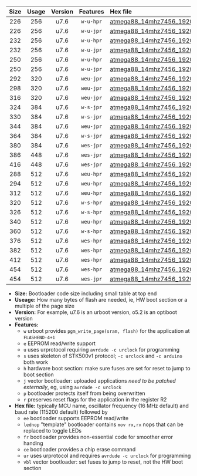 |Size|Usage|Version|Features|Hex file|
|:-:|:-:|:-:|:-:|:--|
|226|256|u7.6|`w-u-hpr`|[atmega88_14mhz7456_19200bps_ur.hex](https://raw.githubusercontent.com/stefanrueger/urboot/main//atmega88_14mhz7456_19200bps_ur.hex)|
|226|256|u7.6|`w-u-jpr`|[atmega88_14mhz7456_19200bps_ur_vbl.hex](https://raw.githubusercontent.com/stefanrueger/urboot/main//atmega88_14mhz7456_19200bps_ur_vbl.hex)|
|232|256|u7.6|`w-u-hpr`|[atmega88_14mhz7456_19200bps_lednop_ur.hex](https://raw.githubusercontent.com/stefanrueger/urboot/main//atmega88_14mhz7456_19200bps_lednop_ur.hex)|
|232|256|u7.6|`w-u-jpr`|[atmega88_14mhz7456_19200bps_lednop_ur_vbl.hex](https://raw.githubusercontent.com/stefanrueger/urboot/main//atmega88_14mhz7456_19200bps_lednop_ur_vbl.hex)|
|250|256|u7.6|`w-u-hpr`|[atmega88_14mhz7456_19200bps_lednop_fr_ur.hex](https://raw.githubusercontent.com/stefanrueger/urboot/main//atmega88_14mhz7456_19200bps_lednop_fr_ur.hex)|
|250|256|u7.6|`w-u-jpr`|[atmega88_14mhz7456_19200bps_lednop_fr_ur_vbl.hex](https://raw.githubusercontent.com/stefanrueger/urboot/main//atmega88_14mhz7456_19200bps_lednop_fr_ur_vbl.hex)|
|292|320|u7.6|`weu-jpr`|[atmega88_14mhz7456_19200bps_ee_ur_vbl.hex](https://raw.githubusercontent.com/stefanrueger/urboot/main//atmega88_14mhz7456_19200bps_ee_ur_vbl.hex)|
|298|320|u7.6|`weu-jpr`|[atmega88_14mhz7456_19200bps_ee_lednop_ur_vbl.hex](https://raw.githubusercontent.com/stefanrueger/urboot/main//atmega88_14mhz7456_19200bps_ee_lednop_ur_vbl.hex)|
|316|320|u7.6|`weu-jpr`|[atmega88_14mhz7456_19200bps_ee_lednop_fr_ur_vbl.hex](https://raw.githubusercontent.com/stefanrueger/urboot/main//atmega88_14mhz7456_19200bps_ee_lednop_fr_ur_vbl.hex)|
|324|384|u7.6|`w-s-jpr`|[atmega88_14mhz7456_19200bps_vbl.hex](https://raw.githubusercontent.com/stefanrueger/urboot/main//atmega88_14mhz7456_19200bps_vbl.hex)|
|330|384|u7.6|`w-s-jpr`|[atmega88_14mhz7456_19200bps_lednop_vbl.hex](https://raw.githubusercontent.com/stefanrueger/urboot/main//atmega88_14mhz7456_19200bps_lednop_vbl.hex)|
|344|384|u7.6|`weu-jpr`|[atmega88_14mhz7456_19200bps_ee_lednop_fr_ce_ur_vbl.hex](https://raw.githubusercontent.com/stefanrueger/urboot/main//atmega88_14mhz7456_19200bps_ee_lednop_fr_ce_ur_vbl.hex)|
|364|384|u7.6|`w-s-jpr`|[atmega88_14mhz7456_19200bps_lednop_fr_vbl.hex](https://raw.githubusercontent.com/stefanrueger/urboot/main//atmega88_14mhz7456_19200bps_lednop_fr_vbl.hex)|
|380|384|u7.6|`wes-jpr`|[atmega88_14mhz7456_19200bps_ee_vbl.hex](https://raw.githubusercontent.com/stefanrueger/urboot/main//atmega88_14mhz7456_19200bps_ee_vbl.hex)|
|386|448|u7.6|`wes-jpr`|[atmega88_14mhz7456_19200bps_ee_lednop_vbl.hex](https://raw.githubusercontent.com/stefanrueger/urboot/main//atmega88_14mhz7456_19200bps_ee_lednop_vbl.hex)|
|416|448|u7.6|`wes-jpr`|[atmega88_14mhz7456_19200bps_ee_lednop_fr_vbl.hex](https://raw.githubusercontent.com/stefanrueger/urboot/main//atmega88_14mhz7456_19200bps_ee_lednop_fr_vbl.hex)|
|288|512|u7.6|`weu-hpr`|[atmega88_14mhz7456_19200bps_ee_ur.hex](https://raw.githubusercontent.com/stefanrueger/urboot/main//atmega88_14mhz7456_19200bps_ee_ur.hex)|
|294|512|u7.6|`weu-hpr`|[atmega88_14mhz7456_19200bps_ee_lednop_ur.hex](https://raw.githubusercontent.com/stefanrueger/urboot/main//atmega88_14mhz7456_19200bps_ee_lednop_ur.hex)|
|312|512|u7.6|`weu-hpr`|[atmega88_14mhz7456_19200bps_ee_lednop_fr_ur.hex](https://raw.githubusercontent.com/stefanrueger/urboot/main//atmega88_14mhz7456_19200bps_ee_lednop_fr_ur.hex)|
|320|512|u7.6|`w-s-hpr`|[atmega88_14mhz7456_19200bps.hex](https://raw.githubusercontent.com/stefanrueger/urboot/main//atmega88_14mhz7456_19200bps.hex)|
|326|512|u7.6|`w-s-hpr`|[atmega88_14mhz7456_19200bps_lednop.hex](https://raw.githubusercontent.com/stefanrueger/urboot/main//atmega88_14mhz7456_19200bps_lednop.hex)|
|340|512|u7.6|`weu-hpr`|[atmega88_14mhz7456_19200bps_ee_lednop_fr_ce_ur.hex](https://raw.githubusercontent.com/stefanrueger/urboot/main//atmega88_14mhz7456_19200bps_ee_lednop_fr_ce_ur.hex)|
|360|512|u7.6|`w-s-hpr`|[atmega88_14mhz7456_19200bps_lednop_fr.hex](https://raw.githubusercontent.com/stefanrueger/urboot/main//atmega88_14mhz7456_19200bps_lednop_fr.hex)|
|376|512|u7.6|`wes-hpr`|[atmega88_14mhz7456_19200bps_ee.hex](https://raw.githubusercontent.com/stefanrueger/urboot/main//atmega88_14mhz7456_19200bps_ee.hex)|
|382|512|u7.6|`wes-hpr`|[atmega88_14mhz7456_19200bps_ee_lednop.hex](https://raw.githubusercontent.com/stefanrueger/urboot/main//atmega88_14mhz7456_19200bps_ee_lednop.hex)|
|412|512|u7.6|`wes-hpr`|[atmega88_14mhz7456_19200bps_ee_lednop_fr.hex](https://raw.githubusercontent.com/stefanrueger/urboot/main//atmega88_14mhz7456_19200bps_ee_lednop_fr.hex)|
|454|512|u7.6|`wes-hpr`|[atmega88_14mhz7456_19200bps_ee_lednop_fr_ce.hex](https://raw.githubusercontent.com/stefanrueger/urboot/main//atmega88_14mhz7456_19200bps_ee_lednop_fr_ce.hex)|
|454|512|u7.6|`wes-jpr`|[atmega88_14mhz7456_19200bps_ee_lednop_fr_ce_vbl.hex](https://raw.githubusercontent.com/stefanrueger/urboot/main//atmega88_14mhz7456_19200bps_ee_lednop_fr_ce_vbl.hex)|

- **Size:** Bootloader code size including small table at top end
- **Useage:** How many bytes of flash are needed, ie, HW boot section or a multiple of the page size
- **Version:** For example, u7.6 is an urboot version, o5.2 is an optiboot version
- **Features:**
  + `w` urboot provides `pgm_write_page(sram, flash)` for the application at `FLASHEND-4+1`
  + `e` EEPROM read/write support
  + `u` uses urprotocol requiring `avrdude -c urclock` for programming
  + `s` uses skeleton of STK500v1 protocol; `-c urclock` and `-c arduino` both work
  + `h` hardware boot section: make sure fuses are set for reset to jump to boot section
  + `j` vector bootloader: uploaded applications *need to be patched externally*, eg, using `avrdude -c urclock`
  + `p` bootloader protects itself from being overwritten
  + `r` preserves reset flags for the application in the register R2
- **Hex file:** typically MCU name, oscillator frequency (16 MHz default) and baud rate (115200 default) followed by
  + `ee` bootloader supports EEPROM read/write
  + `lednop` "template" bootloader contains `mov rx,rx` nops that can be replaced to toggle LEDs
  + `fr` bootloader provides non-essential code for smoother error handing
  + `ce` bootloader provides a chip erase command
  + `ur` uses urprotocol and requires `avrdude -c urclock` for programming
  + `vbl` vector bootloader: set fuses to jump to reset, not the HW boot section

